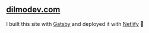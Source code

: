 ## <a href="https://www.dilmodev.com">dilmodev.com</a>

I built this site with <a href="https://www.gatsbyjs.org/" target="blank">Gatsby</a> and deployed it with <a href="https://www.netlify.com/" target="blank">Netlify</a> 🎉
